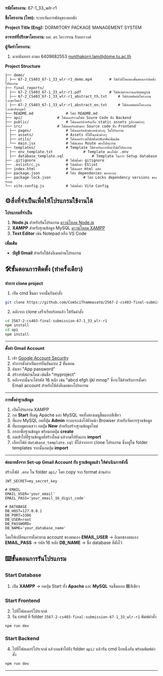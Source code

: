 **รหัสโครงงาน:** 67-1_33_wlr-r1

**ชื่อโครงงาน (ไทย):** ระบบจัดการพัสดุของหอพัก

**Project Title (Eng):** DORMITORY PACKAGE MANAGEMENT SYSTEM

**อาจารย์ที่ปรึกษาโครงงาน:** ผศ. ดร.วิลาวรรณ รักผกาวงศ์

**ผู้จัดทำโครงงาน:**
1. นายนันทกร ลามอ 6409682553 nunthakorn.lam@dome.tu.ac.th

**Project Structure**
```
├── demo/
│ ├── 67-2_CS403_67-1_33_wlr-r1_demo.mp4 		# ไฟล์วิดีโอแสดงขั้นตอนการติดตั้งโปรแกรม
├── final_reports/
│ ├── 67-2_CS403_67-1_33_wlr-r1.pdf 			# ไฟล์เล่มรายงานฉบับสมบูรณ์
│ ├── 67-2_CS403_67-1_33_wlr-r1_abstract_th.txt 	# ไฟล์บทคัดย่อโครงงาน (ภาษาไทย)
│ ├── 67-2_CS403_67-1_33_wlr-r1_abstract_en.txt 	# ไฟล์บทคัดย่อโครงงาน (ภาษาอังกฤษ)
├── README.md 				# ไฟล์ README.md
├── api/ 				# โฟลเดอร์รวมไฟล์ Soure Code ฝั่ง Backend
├── public/ 				# โฟลเดอร์สำหรับเก็บ static assets รูปภาพต่างๆ
├── src/ 				# โฟลเดอร์หลักของ Source code ฝั่ง Frontend
│ ├── pages/ 				# โฟลเดอร์หลักของหน้าต่างๆ ในโปรแกรม
│ ├── assets/ 				# Assets ที่ใช้ในหน้าต่างๆ
│ ├── utils/ 				# โฟลเดอร์รวมไฟล์ตั้งค่าฟังก์ชันเพิ่มเติม
│ └── main.jsx 				# ไฟล์แสดง Route ของโปรแกรม
├── templates/ 				# Template ใช้สำหรับการตั้งค่าไฟล์โปรแกรม
│ ├── env_template.txt 		        # Template ของไฟล์ .env
│ ├── database_template.sql             # Template ในการ Setup database
├── .gitignore 				# ไฟล์ตั้งค่า gitignore
├── .eslintrc.js 			# ไฟล์ตั้งค่า ESlint
├── index.html 				# โฟลเดอร์ Html หลัก
├── package.json 			# ไฟล์ dependenies ของระบบ
├── package-lock.json 		        # ไฟล์ Locks dependency versions ของระบบ
└── vite.config.js 			# ไฟล์ตั้งค่า Vite Config
```
  

## ⚙️สิ่งที่จำเป็นเพื่อให้โปรแกรมใช้งานได้

**โปรแกรมที่จำเป็น**

1. **Node.js** สำหรับรันโปรแกรม 
[ดาวน์โหลด Node.js](https://nodejs.org/en/download)
2. **XAMPP** สำหรับฐานข้อมูล MySQL 
[ดาวน์โหลด XAMPP](https://www.apachefriends.org/download.html)
3. **Text Editor** เช่น Notepad หรือ VS Code

**เพิ่มเติม**
- **บัญชี Gmail** สำหรับใช้ส่งอีเมลผ่านโปรแกรม

  
  
  

## 🛠️ขั้นตอนการติดตั้ง (ทำครั้งเดียว)
**ทำการ clone project**
1. เปิด cmd ขึ้นมา จากนั้นรันคำสั่ง
```bash
git clone https://github.com/ComSciThammasatU/2567-2-cs403-final-submission-67-1_33_wlr-r1.git
```
2. หลังจาก clone เสร็จเรียบร้อยแล้ว ให้รันคำสั่ง
```bash
cd 2567-2-cs403-final-submission-67-1_33_wlr-r1
npm install
cd api
npm install
```
---
  **ตั้งค่า Gmail Account**
1. เข้า [Google Account Security](https://myaccount.google.com/security)
2. ทำการตั้งค่าเปิดการยืนยันแบบ 2 ขั้นตอน
3. ค้นหา "App password"
4. สร้างรหัสผ่านใหม่ เช่นชื่อ "myproject"
5. หลังจากนั้นจะได้รหัส 16 หลัก เช่น "abcd efgh ijkl mnop" ซึ่งจะใช้สำหรับการตั้งค่า Email account สำหรับใช้ส่งอีเมลของโปรแกรม
---
**การตั้งค่าฐานข้อมูล**
1. เปิดโปรแกรม XAMPP
2. กด **Start** ที่เมนู Apache และ MySQL จนทั้งสองเมนูขึ้นแถบสีเขียว
3. ที่แถบ MySQL กดที่ปุ่ม **Admin** ระบบจะเด้งไปยังหน้า Browser สำหรับจัดการฐานข้อมูล
4. ที่แถบมุมบนขวา กดปุ่ม **New** สำหรับสร้างฐานข้อมูลใหม่
5. กรอกชื่อฐานข้อมูล พร้อมกดปุ่ม **create**
6. กดเข้าไปที่ฐานข้อมูลที่สร้างใหม่ แล้วกดไปยังแถบ **import**
7. เลือกไฟล์ `database_template.sql` ที่ได้จากการ clone โปรแกรม ซึ่งอยู่ใน folder templates จากนั้นกดปุ่ม **import**

---
**ต่อมาหลังจาก Set-up Gmail Account กับ ฐานข้อมูลแล้ว ให้ดำเนินการดังนี้**

สร้างไฟล์ `.env` ใน folder `api/` โดย copy จาก format ด้านล่าง

```env
JWT_SECRET=my_secret_key

# EMAIL
EMAIL_USER='your_email'
EMAIL_PASS='your_email_16_digit_code'

# DATABASE
DB_HOST=127.0.0.1
DB_PORT=3306
DB_USER=root
DB_PASSWORD=
DB_NAME='your_database_name'
```
โดยให้เปลี่ยนการตั้งค่าตาม account ของตนเอง 
**EMAIL_USER** → อีเมลของตนเอง
**EMAIL_PASS** → รหัส 16 หลัก
**DB_NAME** → ชื่อ database ที่ตั้งไว้

## ⌨️ขั้นตอนการรันโปรแกรม
### Start Database
1. เปิด **XAMPP** → กดปุ่ม Start ทั้ง **Apache** และ **MySQL** จนขึ้นแถบ 🟩สีเขียว
### Start Frontend
2. ไปที่โฟลเดอร์โปรเจกต์
3. รัน cmd ที่ folder `2567-2-cs403-final-submission-67-1_33_wlr-r1` พิมพ์คำสั่ง
```bash
npm run dev
```
### Start Backend
4. ไปที่โฟลเดอร์โปรเจกต์ แล้วกดเข้าไปยัง folder `api/` แล้วรัน cmd อีกหนึ่งอัน พร้อมพิมพ์คำสั่ง 
```bash
npm run dev
```

---